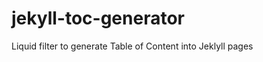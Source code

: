 jekyll-toc-generator
====================

Liquid filter to generate Table of Content into Jeklyll pages 
